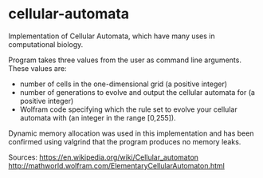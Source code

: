 # cellular-automata
Implementation of Cellular Automata, which have many uses in computational biology.

Program takes three values from the user as command line arguments. These values are:

- number of cells in the one-dimensional grid (a positive integer)
- number of generations to evolve and output the cellular automata for (a positive integer)
- Wolfram code specifying which the rule set to evolve your cellular automata with (an integer in the range [0,255]).

Dynamic memory allocation was used in this implementation and has been confirmed using valgrind that the program produces no memory leaks. 

Sources:
https://en.wikipedia.org/wiki/Cellular_automaton
http://mathworld.wolfram.com/ElementaryCellularAutomaton.html
